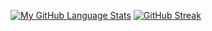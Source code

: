 [![My GitHub Language Stats](https://github-readme-stats.vercel.app/api/top-langs/?username=Jakub686&langs_count=5&theme=tokyonight)]()
[![GitHub Streak](https://github-readme-streak-stats.herokuapp.com/?user=Jaku686)](https://github.com/DenverCoder1/github-readme-streak-stats)
